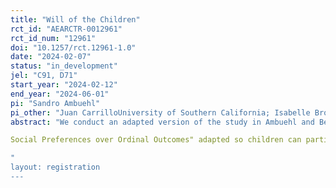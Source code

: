 ```yaml
---
title: "Will of the Children"
rct_id: "AEARCTR-0012961"
rct_id_num: "12961"
doi: "10.1257/rct.12961-1.0"
date: "2024-02-07"
status: "in_development"
jel: "C91, D71"
start_year: "2024-02-12"
end_year: "2024-06-01"
pi: "Sandro Ambuehl"
pi_other: "Juan CarrilloUniversity of Southern California; Isabelle BrocasUniversity of Southern California; B. Douglas BernheimStanford University"
abstract: "We conduct an adapted version of the study in Ambuehl and Bernheim "Interpreting the Will of the People:
Social Preferences over Ordinal Outcomes" adapted so children can participate. The research question is how children make decisions for groups of other children when a single option needs to be chosen for the group and the latter children have different preferences about which option would be best. We study whether the way in which children make these decisions changes with age. 
"
layout: registration
---
```


